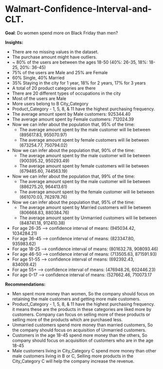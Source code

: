 # Walmart-Confidence-Interval-and-CLT.

**Goal**: Do women spend more on Black Friday than men? 

**Insights:**
  * There are no missing values in the dataset.
  * The purchase amount might have outliers.
  * ~ 80% of the users are between the ages 18-50 (40%: 26-35, 18%: 18-25, 20%: 36-45)
  * 75% of the users are Male and 25% are Female
  * 60% Single, 40% Married
  * 35% Staying in the city for 1 year, 18% for 2 years, 17% for 3 years
  * A total of 20 product categories are there
  * There are 20 different types of occupations in the city
  * Most of the users are Male
  * More users belong to B City_Category
  * Product_Category - 1, 5, 8, & 11 have the highest purchasing frequency.
  * The average amount spent by Male customers: 925344.40
  * The average amount spent by Female customers: 712024.39
  * Now we can infer about the population that, 95% of the time:
    * The average amount spent by the male customer will lie between (895617.83, 955070.97)
    * The average amount spent by female customers will lie between (673254.77, 750794.02)
  * Now we can infer about the population that, 90% of the time:
    * The average amount spent by the male customer will lie between (900395.32, 950293.49)
    * The average amount spent by female customers will lie between (679485.60, 744563.19)
  * Now we can infer about the population that, 99% of the time:
    * The average amount spent by the male customer will lie between (886275.20, 964413.61)
    * The average amount spent by the female customer will lie between (661070.03, 762978.76)
  * Now we can infer about the population that, 95% of the time:
    * The average amount spent by Married customers will lie between (806668.83, 880384.76)
    * The average amount spent by Unmarried customers will lie between (848741.18, 912410.38)
  * For age 26-35 --> confidence interval of means: (945034.42, 1034284.21)
  * For age 36-45 --> confidence interval of means: (823347.80, 935983.62)
  * For age 18-25 --> confidence interval of means: (801632.78, 908093.46)
  * For age 46-50 --> confidence interval of means: (713505.63, 871591.93)
  * For age 51-55 --> confidence interval of means: (692392.43, 834009.42)
  * For age 55+ --> confidence interval of means: (476948.26, 602446.23)
  * For age 0-17 --> confidence interval of means: (527662.46, 710073.17
  
**Recommendations:**
  * Men spent more money than women, So the company should focus on retaining the male customers and getting more male customers.
  * Product_Category - 1, 5, 8, & 11 have the highest purchasing frequency. it means these are the products in these categories are liked more by customers. Company can focus on selling more of these products or selling more of the products which are purchased less.
  * Unmarried customers spend more money than married customers, So the company should focus on acquisition of Unmarried customers.
  * Customers in the age 18-45 spend more money than the others, So company should focus on acquisition of customers who are in the age 18-45
  * Male customers living in City_Category C spend more money than other male customers living in B or C, Selling more products in the City_Category C will help the company increase the revenue.

